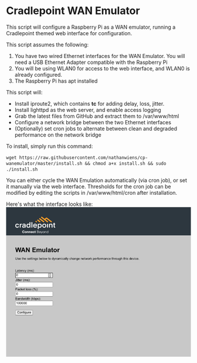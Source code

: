 # Cradlepoint WAN Emulator

This script will configure a Raspberry Pi as a WAN emulator, running a Cradlepoint themed web interface for configuration.

This script assumes the following:
1. You have two wired Ethernet interfaces for the WAN Emulator. You will need a USB Ethernet Adapter compatible with the Raspberry Pi
2. You will be using WLAN0 for access to the web interface, and WLAN0 is already configured.
3. The Raspberry Pi has apt installed

This script will:
* Install iproute2, which contains **tc** for adding delay, loss, jitter.
* Install lighttpd as the web server, and enable access logging
* Grab the latest files from GitHub and extract them to /var/www/html
* Configure a network bridge between the two Ethernet interfaces
* (Optionally) set cron jobs to alternate between clean and degraded performance on the network bridge

To install, simply run this command:

```
wget https://raw.githubusercontent.com/nathanwiens/cp-wanemulator/master/install.sh && chmod a+x install.sh && sudo ./install.sh
```

You can either cycle the WAN Emulation automatically (via cron job), or set it manually via the web interface.
Thresholds for the cron job can be modified by editing the scripts in /var/www/html/cron after installation.

Here's what the interface looks like:
![alt text](https://raw.githubusercontent.com/nathanwiens/cp-wanemulator/master/wanemulator.png)
